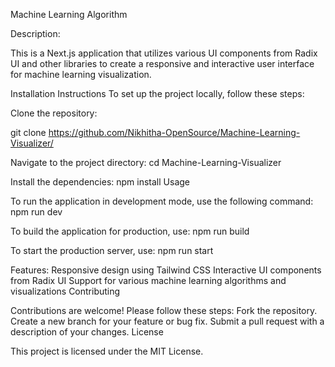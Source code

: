 ﻿Machine Learning Algorithm

Description:

This is a Next.js application that utilizes various UI components from Radix UI and other libraries to create a responsive and interactive user interface for machine learning visualization.

Installation Instructions
To set up the project locally, follow these steps:

Clone the repository:

git clone <https://github.com/Nikhitha-OpenSource/Machine-Learning-Visualizer/>

Navigate to the project directory:
cd Machine-Learning-Visualizer

Install the dependencies:
npm install
Usage

To run the application in development mode, use the following command:
npm run dev

To build the application for production, use:
npm run build

To start the production server, use:
npm run start

Features:
Responsive design using Tailwind CSS
Interactive UI components from Radix UI
Support for various machine learning algorithms and visualizations
Contributing

Contributions are welcome! Please follow these steps:
Fork the repository.
Create a new branch for your feature or bug fix.
Submit a pull request with a description of your changes.
License

This project is licensed under the MIT License.
